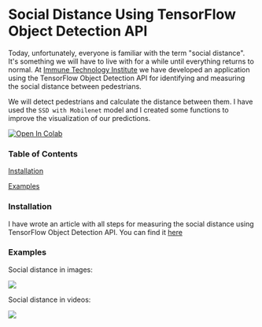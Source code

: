 # Social Distance Using TensorFlow Object Detection API
Today, unfortunately, everyone is familiar with the term "social distance". It's something we will have to live with for a while until everything returns to normal. At [Immune Technology Institute](https://immune.institute/en/) we have developed an application using the TensorFlow Object Detection API for identifying and measuring the social distance between pedestrians.

We will detect pedestrians and calculate the distance between them. I have used the `SSD with Mobilenet` model and I created some functions to improve the visualization of our predictions.

[![Open In Colab](https://colab.research.google.com/assets/colab-badge.svg)](https://colab.research.google.com/drive/1BsTskLJ7gaXOgxd0fLc6LGLkS6lR4lmN?usp=sharing)

### Table of Contents  

[Installation](#Installation) 

[Examples](#Examples)  

<a name="Installation"></a>
### Installation

I have wrote an article with all steps for measuring the social distance using TensorFlow Object Detection API. You can find it [here](https://medium.com/@immune_technology_institute)

<a name="Examples"></a>
### Examples

Social distance in images:

![](https://github.com/alejandrods/Social-Distance-Using-TensorFlow-API-Object/blob/master/images/img1.png)

Social distance in videos:

![](https://github.com/alejandrods/Social-Distance-Using-TensorFlow-API-Object/blob/master/images/video1.gif)
